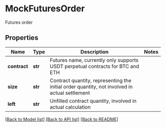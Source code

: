 # MockFuturesOrder

Futures order
## Properties
Name | Type | Description | Notes
------------ | ------------- | ------------- | -------------
**contract** | **str** | Futures name, currently only supports USDT perpetual contracts for BTC and ETH | 
**size** | **str** | Contract quantity, representing the initial order quantity, not involved in actual settlement | 
**left** | **str** | Unfilled contract quantity, involved in actual calculation | 

[[Back to Model list]](../README.md#documentation-for-models) [[Back to API list]](../README.md#documentation-for-api-endpoints) [[Back to README]](../README.md)


